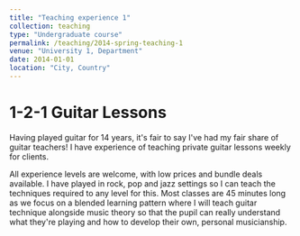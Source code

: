 ```yaml
---
title: "Teaching experience 1"
collection: teaching
type: "Undergraduate course"
permalink: /teaching/2014-spring-teaching-1
venue: "University 1, Department"
date: 2014-01-01
location: "City, Country"
---
```



1-2-1 Guitar Lessons
======
Having played guitar for 14 years, it's fair to say I've had my fair share of guitar teachers! I have experience of teaching private guitar lessons weekly for clients.

All experience levels are welcome, with low prices and bundle deals available. I have played in rock, pop and jazz settings so I can teach the techniques required to any level for this. Most classes are 45 minutes long as we focus on a blended learning pattern where I will teach guitar technique alongside music theory so that the pupil can really understand what they're playing and how to develop their own, personal musicianship.


